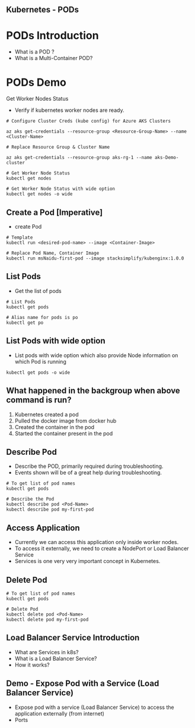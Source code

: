 ## Kubernetes - PODs
# PODs Introduction
- What is a POD ?
- What is a Multi-Container POD?
#  PODs Demo
Get Worker Nodes Status
- Verify if kubernetes worker nodes are ready.
```
# Configure Cluster Creds (kube config) for Azure AKS Clusters

az aks get-credentials --resource-group <Resource-Group-Name> --name <Cluster-Name>

# Replace Resource Group & Cluster Name

az aks get-credentials --resource-group aks-rg-1 --name aks-Demo-cluster

# Get Worker Node Status
kubectl get nodes

# Get Worker Node Status with wide option
kubectl get nodes -o wide
```

## Create a Pod [Imperative]
- create Pod

```
# Template
kubectl run <desired-pod-name> --image <Container-Image> 

# Replace Pod Name, Container Image
kubectl run msNaidu-first-pod --image stacksimplify/kubenginx:1.0.0
```

## List Pods
- Get the list of pods
```
# List Pods
kubectl get pods

# Alias name for pods is po
kubectl get po
```
## List Pods with wide option
- List pods with wide option which also provide Node information on which Pod is running
```
kubectl get pods -o wide
```

## What happened in the backgroup when above command is run?
1. Kubernetes created a pod
3. Pulled the docker image from docker hub
4. Created the container in the pod
5. Started the container present in the pod

## Describe Pod
- Describe the POD, primarily required during troubleshooting.
- Events shown will be of a great help during troubleshooting.
```
# To get list of pod names
kubectl get pods

# Describe the Pod
kubectl describe pod <Pod-Name>
kubectl describe pod my-first-pod 
```
## Access Application
- Currently we can access this application only inside worker nodes.
- To access it externally, we need to create a NodePort or Load Balancer Service
- Services is one very very important concept in Kubernetes.

## Delete Pod
```
# To get list of pod names
kubectl get pods

# Delete Pod
kubectl delete pod <Pod-Name>
kubectl delete pod my-first-pod
```

## Load Balancer Service Introduction
- What are Services in k8s?
- What is a Load Balancer Service?
- How it works?

## Demo - Expose Pod with a Service (Load Balancer Service) 
- Expose pod with a service (Load Balancer Service) to access the application externally (from internet)
- Ports
